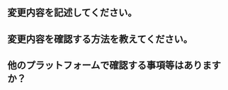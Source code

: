 ## 変更内容を記述してください。

## 変更内容を確認する方法を教えてください。

## 他のプラットフォームで確認する事項等はありますか？

<!---
### Pull Requestのタグ使い分け
Pull Requestには必ず以下のいずれかを付与し、状況が変化した場合はそれに合わせて変更すること。
* **wait for review**: レビュー待ち。
* **review complete**: レビュー済み。
* **WIP**: 作業途中。
-->
